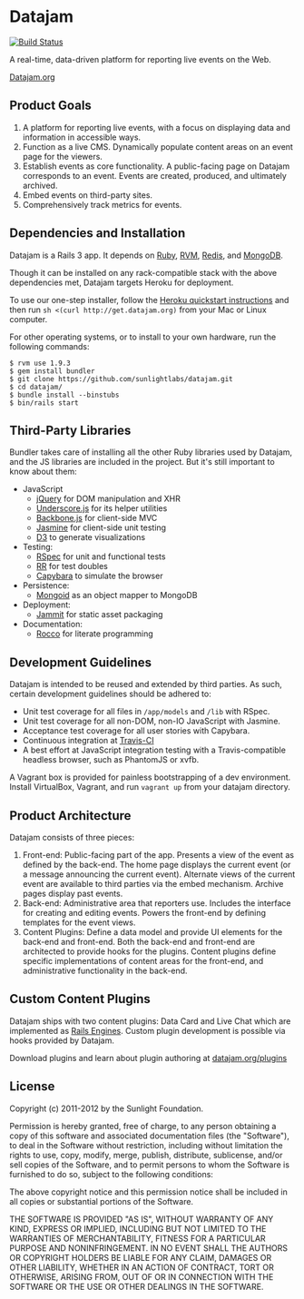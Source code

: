 # Datajam

[![Build Status](https://secure.travis-ci.org/sunlightlabs/datajam.png)](http://travis-ci.org/sunlightlabs/datajam)

A real-time, data-driven platform for reporting live events on the Web.

[Datajam.org](http://datajam.org)

## Product Goals

1. A platform for reporting live events, with a focus on displaying data and information in accessible ways.
2. Function as a live CMS. Dynamically populate content areas on an event page for the viewers.
3. Establish events as core functionality. A public-facing page on Datajam corresponds to an event. Events are created, produced, and ultimately archived.
4. Embed events on third-party sites.
5. Comprehensively track metrics for events.

## Dependencies and Installation

Datajam is a Rails 3 app. It depends on [Ruby](http://ruby-lang.org), [RVM](http://rvm.beginrescueend.com), [Redis](http://redis.io), and [MongoDB](http://mongodb.org).

Though it can be installed on any rack-compatible stack with the above dependencies met, Datajam targets Heroku for deployment.

To use our one-step installer, follow the [Heroku quickstart instructions](https://devcenter.heroku.com/articles/quickstart)
and then run `sh <(curl http://get.datajam.org)` from your Mac or Linux computer.

For other operating systems, or to install to your own hardware, run the following commands:

    $ rvm use 1.9.3
    $ gem install bundler
    $ git clone https://github.com/sunlightlabs/datajam.git
    $ cd datajam/
    $ bundle install --binstubs
    $ bin/rails start

## Third-Party Libraries

Bundler takes care of installing all the other Ruby libraries used by Datajam, and the JS libraries are included in the project. But it's still important to know about them:

* JavaScript
  * [jQuery](http://jquery.com/) for DOM manipulation and XHR
  * [Underscore.js](http://documentcloud.github.com/underscore/) for its helper utilities
  * [Backbone.js](http://documentcloud.github.com/backbone/) for client-side MVC
  * [Jasmine](https://github.com/pivotal/jasmine) for client-side unit testing
  * [D3](http://d3js.org/) to generate visualizations
* Testing:
  * [RSpec](http://rspec.info/) for unit and functional tests
  * [RR](https://github.com/btakita/rr) for test doubles
  * [Capybara](https://github.com/jnicklas/capybara) to simulate the browser
* Persistence:
  * [Mongoid](http://mongoid.org) as an object mapper to MongoDB
* Deployment:
  * [Jammit](http://documentcloud.github.com/jammit/) for static asset packaging
* Documentation:
  * [Rocco](https://github.com/rtomayko/rocco) for literate programming

## Development Guidelines

Datajam is intended to be reused and extended by third parties. As such, certain development guidelines should be adhered to:

* Unit test coverage for all files in `/app/models` and `/lib` with RSpec.
* Unit test coverage for all non-DOM, non-IO JavaScript with Jasmine.
* Acceptance test coverage for all user stories with Capybara.
* Continuous integration at [Travis-CI](travis-ci.org)
* A best effort at JavaScript integration testing with a Travis-compatible headless browser, such as PhantomJS or xvfb.

A Vagrant box is provided for painless bootstrapping of a dev environment. Install VirtualBox, Vagrant, and run `vagrant up` from your datajam directory.

## Product Architecture

Datajam consists of three pieces:

1. Front-end: Public-facing part of the app. Presents a view of the event as defined by the back-end. The home page displays the current event (or a message announcing the current event). Alternate views of the current event are available to third parties via the embed mechanism. Archive pages display past events.
2. Back-end: Administrative area that reporters use. Includes the interface for creating and editing events. Powers the front-end by defining templates for the event views.
3. Content Plugins: Define a data model and provide UI elements for the back-end and front-end. Both the back-end and front-end are architected to provide hooks for the plugins. Content plugins define specific implementations of content areas for the front-end, and administrative functionality in the back-end.

## Custom Content Plugins

Datajam ships with two content plugins: Data Card and Live Chat which are implemented as [Rails Engines](http://api.rubyonrails.org/classes/Rails/Engine.html). Custom plugin development is possible via hooks provided by Datajam.

Download plugins and learn about plugin authoring at [datajam.org/plugins](http://datajam.org/plugins)

## License

Copyright (c) 2011-2012 by the Sunlight Foundation.

Permission is hereby granted, free of charge, to any person obtaining a copy
of this software and associated documentation files (the "Software"), to deal
in the Software without restriction, including without limitation the rights
to use, copy, modify, merge, publish, distribute, sublicense, and/or sell
copies of the Software, and to permit persons to whom the Software is
furnished to do so, subject to the following conditions:

The above copyright notice and this permission notice shall be included in
all copies or substantial portions of the Software.

THE SOFTWARE IS PROVIDED "AS IS", WITHOUT WARRANTY OF ANY KIND, EXPRESS OR
IMPLIED, INCLUDING BUT NOT LIMITED TO THE WARRANTIES OF MERCHANTABILITY,
FITNESS FOR A PARTICULAR PURPOSE AND NONINFRINGEMENT. IN NO EVENT SHALL THE
AUTHORS OR COPYRIGHT HOLDERS BE LIABLE FOR ANY CLAIM, DAMAGES OR OTHER
LIABILITY, WHETHER IN AN ACTION OF CONTRACT, TORT OR OTHERWISE, ARISING FROM,
OUT OF OR IN CONNECTION WITH THE SOFTWARE OR THE USE OR OTHER DEALINGS IN
THE SOFTWARE.

